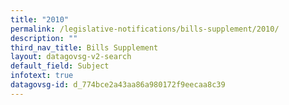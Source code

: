 ```yaml
---
title: "2010"
permalink: /legislative-notifications/bills-supplement/2010/
description: ""
third_nav_title: Bills Supplement
layout: datagovsg-v2-search
default_field: Subject
infotext: true
datagovsg-id: d_774bce2a43aa86a980172f9eecaa8c39
---
```


